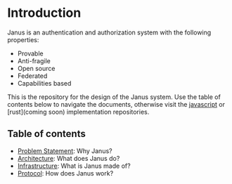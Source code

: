 # Introduction

Janus is an authentication and authorization system with the following properties:

- Provable
- Anti-fragile
- Open source
- Federated
- Capabilities based

This is the repository for the design of the Janus system.
Use the table of contents below to navigate the documents, 
otherwise visit the [javascript](https://github.com/janus-auth/janus.js) 
or [rust](coming soon) implementation repositories.

## Table of contents
- [Problem Statement](docs/10_problem/README.md): Why Janus?
- [Architecture](docs/20_architecture/README.md): What does Janus do?
- [Infrastructure](docs/30_infrastructure/README.md): What is Janus made of?
- [Protocol](docs/40_protocol/README.md): How does Janus work?

